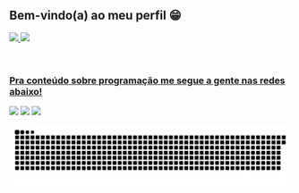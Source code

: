 ## Bem-vindo(a) ao meu perfil 😁

 <div>
  <a href="https://github.com/jesspontes">
  <img height="180em" src="https://github-readme-stats.vercel.app/api?username=jesspontes&show_icons=true&theme=synthwave&include_all_commits=true&count_private=true"/>
  <img height="180em" src="https://github-readme-stats.vercel.app/api/top-langs/?username=jesspontes&layout=compact&langs_count=6&theme=synthwave"/>
</div>
<div style="display: inline_block"><br>
  
 
 <br>
 
  ### Pra conteúdo sobre programação me segue a gente nas redes abaixo!
 
<div> 
  <a href="https://instagram.com/jescapontes" target="_blank"><img src="https://img.shields.io/badge/-Instagram-%23E4405F?style=for-the-badge&logo=instagram&logoColor=white" target="_blank"></a> 
  <a href = "mailto:jessicapontes@outlook.com.br"><img src="https://img.shields.io/badge/-Gmail-%23333?style=for-the-badge&logo=gmail&logoColor=white" target="_blank"></a>
  <a href="https://www.linkedin.com/in/jéssica-pontes-60130b239/" target="_blank"><img src="https://img.shields.io/badge/-LinkedIn-%230077B5?style=for-the-badge&logo=linkedin&logoColor=white" target="_blank"></a> 
 
  ![Snake animation](https://github.com/jesspontes/jesspontes/blob/output/github-contribution-grid-snake.svg)

</div>
